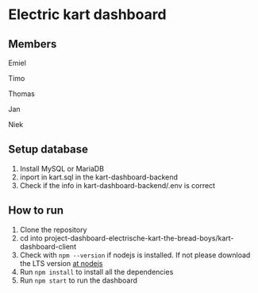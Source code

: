 # Electric kart dashboard

## Members

Emiel

Timo

Thomas 

Jan

Niek

## Setup database

1. Install MySQL or MariaDB
2. inport in kart.sql in the kart-dashboard-backend
3. Check if the info in kart-dashboard-backend/.env is correct

## How to run

1. Clone the repository
2. cd into project-dashboard-electrische-kart-the-bread-boys/kart-dashboard-client
3. Check with ```npm --version``` if nodejs is installed. If not please download the LTS version [at nodejs](https://nodejs.org/en)
4. Run ```npm install``` to install all the dependencies
5. Run ```npm start``` to run the dashboard